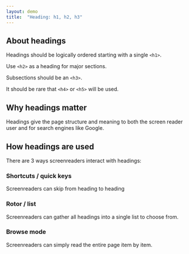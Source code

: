 ```yaml
---
layout: demo
title:  "Heading: h1, h2, h3"
---
```


## About headings

Headings should be logically ordered starting with a single `<h1>`.

Use `<h2>` as a heading for major sections.

Subsections should be an `<h3>`.

It should be rare that `<h4>` or `<h5>` will be used.

## Why headings matter

Headings give the page structure and meaning to both the screen reader user and for search engines like Google.

## How headings are used

There are 3 ways screenreaders interact with headings:

### Shortcuts / quick keys

Screenreaders can skip from heading to heading

### Rotor / list

Screenreaders can gather all headings into a single list to choose from.

### Browse mode

Screenreaders can simply read the entire page item by item.